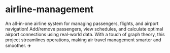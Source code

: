 # airline-management
An all-in-one airline system for managing passengers, flights, and airport navigation! Add/remove passengers, view schedules, and calculate optimal airport connections using real-world data. With a touch of graph theory, this project streamlines operations, making air travel management smarter and smoother. ✈️
